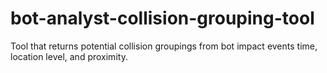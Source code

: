 # bot-analyst-collision-grouping-tool
Tool that returns potential collision groupings from bot impact events time, location level, and proximity.
